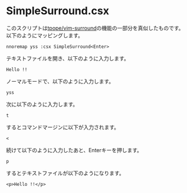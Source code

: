 SimpleSurround.csx
===

このスクリプトは[tpope/vim-surround](https://github.com/tpope/vim-surround)の機能の一部分を真似したものです。  
以下のようにマッピングします。  

`nnoremap yss :csx SimpleSurround<Enter>`

テキストファイルを開き、以下のように入力します。  

`Hello !!`

ノーマルモードで、以下のように入力します。  

`yss`

次に以下のように入力します。  

`t`

するとコマンドマージンに以下が入力されます。  

`<`

続けて以下のように入力したあと、Enterキーを押します。  

`p`

するとテキストファイルが以下のようになります。  

`<p>Hello !!</p>`

